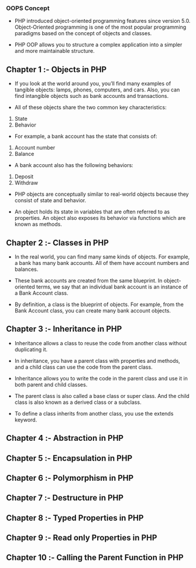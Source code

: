 ### OOPS Concept 
* PHP introduced object-oriented programming features since version 5.0. Object-Oriented programming is one of the most popular programming paradigms based on the concept of objects and classes.

* PHP OOP allows you to structure a complex application into a simpler and more maintainable structure.

## Chapter 1  :- Objects in PHP
* If you look at the world around you, you’ll find many examples of tangible objects: lamps, phones, computers, and cars. Also, you can find intangible objects such as bank accounts and transactions.

* All of these objects share the two common key characteristics:

1) State
2)  Behavior
* For example, a bank account has the state that consists of:

1) Account number
2) Balance
* A bank account also has the following behaviors:

1) Deposit
2) Withdraw
* PHP objects are conceptually similar to real-world objects because they consist of state and behavior.

* An object holds its state in variables that are often referred to as properties. An object also exposes its behavior via functions which are known as methods.

## Chapter 2  :- Classes in PHP
* In the real world, you can find many same kinds of objects. For example, a bank has many bank accounts. All of them have account numbers and balances.

* These bank accounts are created from the same blueprint. In object-oriented terms, we say that an individual bank account is an instance of a Bank Account class.

* By definition, a class is the blueprint of objects. For example, from the Bank Account class, you can create many bank account objects.


## Chapter 3  :- Inheritance in PHP
* Inheritance allows a class to reuse the code from another class without duplicating it.

* In inheritance, you have a parent class with properties and methods, and a child class can use the code from the parent class.

* Inheritance allows you to write the code in the parent class and use it in both parent and child classes.

* The parent class is also called a base class or super class. And the child class is also known as a derived class or a subclass.

* To define a class inherits from another class, you use the extends keyword.

## Chapter 4  :- Abstraction in PHP
## Chapter 5  :- Encapsulation in PHP
## Chapter 6  :- Polymorphism in PHP
## Chapter 7  :- Destructure in PHP
## Chapter 8  :- Typed Properties in PHP
## Chapter 9  :- Read only Properties in PHP
## Chapter 10  :- Calling the Parent Function in PHP